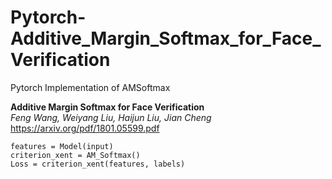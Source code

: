 # Pytorch-Additive_Margin_Softmax_for_Face_Verification
Pytorch Implementation of AMSoftmax 

**Additive Margin Softmax for Face Verification**  
*Feng Wang, Weiyang Liu, Haijun Liu, Jian Cheng*  
https://arxiv.org/pdf/1801.05599.pdf


```
features = Model(input)
criterion_xent = AM_Softmax()
Loss = criterion_xent(features, labels)
```
